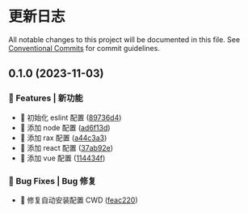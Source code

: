 # 更新日志

All notable changes to this project will be documented in this file.
See [Conventional Commits](https://conventionalcommits.org) for commit guidelines.

## 0.1.0 (2023-11-03)

### 🎸 Features | 新功能

- 🎸 初始化 eslint 配置 ([89736d4](https://github.com/draco-china/draco-lab/blob/main/tools/eslint/commit/89736d455e7163338fb038f520622ea016bfbe21))
- 🎸 添加 node 配置 ([ad6f13d](https://github.com/draco-china/draco-lab/blob/main/tools/eslint/commit/ad6f13dfd28152b9b5db06f9cf75b8708a66bbfc))
- 🎸 添加 rax 配置 ([a44c3a3](https://github.com/draco-china/draco-lab/blob/main/tools/eslint/commit/a44c3a396f8f7f32c65947e5e24ed802016bc0ab))
- 🎸 添加 react 配置 ([37ab92e](https://github.com/draco-china/draco-lab/blob/main/tools/eslint/commit/37ab92e51c10c85f77fb6d25aff5bf7990984659))
- 🎸 添加 vue 配置 ([114434f](https://github.com/draco-china/draco-lab/blob/main/tools/eslint/commit/114434fcf1c8289b0230ac0acab66c3652da5d01))

### 🐛 Bug Fixes | Bug 修复

- 🐛 修复自动安装配置 CWD ([feac220](https://github.com/draco-china/draco-lab/blob/main/tools/eslint/commit/feac2200304ed9fb9faa7e8346ff271b0823f553))

